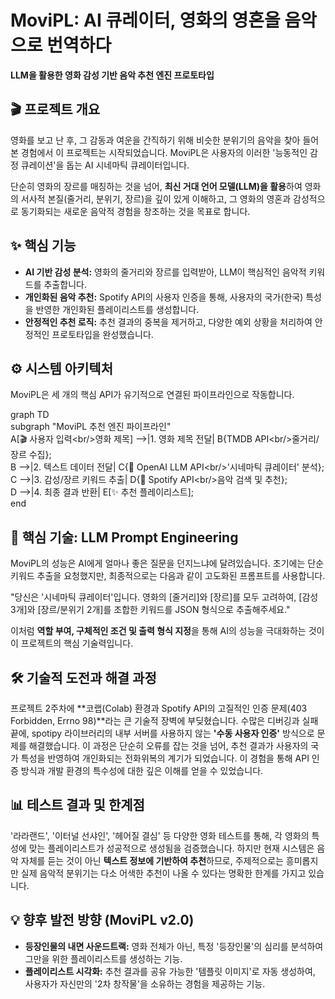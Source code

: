 # **MoviPL: AI 큐레이터, 영화의 영혼을 음악으로 번역하다**

**LLM을 활용한 영화 감성 기반 음악 추천 엔진 프로토타입**

## **🎬 프로젝트 개요**

영화를 보고 난 후, 그 감동과 여운을 간직하기 위해 비슷한 분위기의 음악을 찾아 들어본 경험에서 이 프로젝트는 시작되었습니다. MoviPL은 사용자의 이러한 '능동적인 감정 큐레이션'을 돕는 AI 시네마틱 큐레이터입니다.

단순히 영화의 장르를 매칭하는 것을 넘어, **최신 거대 언어 모델(LLM)을 활용**하여 영화의 서사적 본질(줄거리, 분위기, 장르)을 깊이 있게 이해하고, 그 영화의 영혼과 감성적으로 동기화되는 새로운 음악적 경험을 창조하는 것을 목표로 합니다.

## **✨ 핵심 기능**

* **AI 기반 감성 분석:** 영화의 줄거리와 장르를 입력받아, LLM이 핵심적인 음악적 키워드를 추출합니다.  
* **개인화된 음악 추천:** Spotify API의 사용자 인증을 통해, 사용자의 국가(한국) 특성을 반영한 개인화된 플레이리스트를 생성합니다.  
* **안정적인 추천 로직:** 추천 결과의 중복을 제거하고, 다양한 예외 상황을 처리하여 안정적인 프로토타입을 완성했습니다.

## **⚙️ 시스템 아키텍처**

MoviPL은 세 개의 핵심 API가 유기적으로 연결된 파이프라인으로 작동합니다.

graph TD  
    subgraph "MoviPL 추천 엔진 파이프라인"  
        A\[🎬 사용자 입력\<br/\>영화 제목\] \--\>|1. 영화 제목 전달| B{TMDB API\<br/\>줄거리/장르 수집};  
        B \--\>|2. 텍스트 데이터 전달| C{🧠 OpenAI LLM API\<br/\>'시네마틱 큐레이터' 분석};  
        C \--\>|3. 감성/장르 키워드 추출| D{🎵 Spotify API\<br/\>음악 검색 및 추천};  
        D \--\>|4. 최종 결과 반환| E\[✨ 추천 플레이리스트\];  
    end

## **🚀 핵심 기술: LLM Prompt Engineering**

MoviPL의 성능은 AI에게 얼마나 좋은 질문을 던지느냐에 달려있습니다. 초기에는 단순 키워드 추출을 요청했지만, 최종적으로는 다음과 같이 고도화된 프롬프트를 사용합니다.

"당신은 '시네마틱 큐레이터'입니다. 영화의 \[줄거리\]와 \[장르\]를 모두 고려하여, \[감성 3개\]와 \[장르/분위기 2개\]를 조합한 키워드를 JSON 형식으로 추출해주세요."

이처럼 **역할 부여, 구체적인 조건 및 출력 형식 지정**을 통해 AI의 성능을 극대화하는 것이 이 프로젝트의 핵심 기술력입니다.

## **🛠️ 기술적 도전과 해결 과정**

프로젝트 2주차에 \*\*코랩(Colab) 환경과 Spotify API의 고질적인 인증 문제(403 Forbidden, Errno 98)\*\*라는 큰 기술적 장벽에 부딪혔습니다. 수많은 디버깅과 실패 끝에, spotipy 라이브러리의 내부 서버를 사용하지 않는 **'수동 사용자 인증'** 방식으로 문제를 해결했습니다. 이 과정은 단순히 오류를 잡는 것을 넘어, 추천 결과가 사용자의 국가 특성을 반영하여 개인화되는 전화위복의 계기가 되었습니다. 이 경험을 통해 API 인증 방식과 개발 환경의 특수성에 대한 깊은 이해를 얻을 수 있었습니다.

## **📊 테스트 결과 및 한계점**

'라라랜드', '이터널 선샤인', '헤어질 결심' 등 다양한 영화 테스트를 통해, 각 영화의 특성에 맞는 플레이리스트가 성공적으로 생성됨을 검증했습니다. 하지만 현재 시스템은 음악 자체를 듣는 것이 아닌 **텍스트 정보에 기반하여 추천**하므로, 주제적으로는 흥미롭지만 실제 음악적 분위기는 다소 어색한 추천이 나올 수 있다는 명확한 한계를 가지고 있습니다.

## **💡 향후 발전 방향 (MoviPL v2.0)**

* **등장인물의 내면 사운드트랙:** 영화 전체가 아닌, 특정 '등장인물'의 심리를 분석하여 그만을 위한 플레이리스트를 생성하는 기능.  
* **플레이리스트 시각화:** 추천 결과를 공유 가능한 '템플릿 이미지'로 자동 생성하여, 사용자가 자신만의 '2차 창작물'을 소유하는 경험을 제공하는 기능.